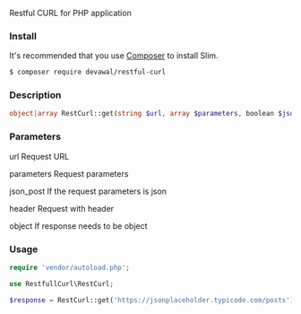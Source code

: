 Restful CURL for PHP application

### Install

It's recommended that you use [Composer](https://getcomposer.org/) to install Slim.

```bash
$ composer require devawal/restful-curl
```

### Description

```php
object|array RestCurl::get(string $url, array $parameters, boolean $json_post, array $header, boolean $object)
```

### Parameters

url
    Request URL
    
parameters
    Request parameters
    
json_post
    If the request parameters is json
    
header
    Request with header
    
object
    If response needs to be object

### Usage

```php
require 'vendor/autoload.php';

use RestfullCurl\RestCurl;

$response = RestCurl::get('https://jsonplaceholder.typicode.com/posts');
```
